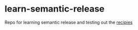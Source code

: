 # learn-semantic-release
Repo for learning semantic release and testing out the [recipies](https://github.com/semantic-release/semantic-release/blob/master/docs/recipes/README.md)
